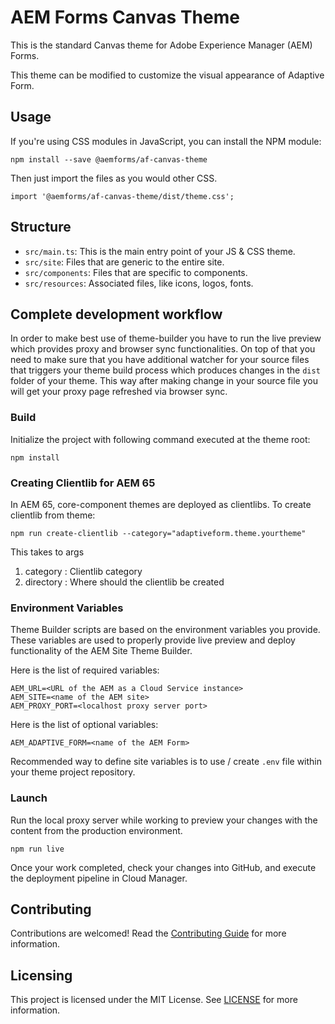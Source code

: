 # AEM Forms Canvas Theme

This is the standard Canvas theme for Adobe Experience Manager (AEM) Forms.

This theme can be modified to customize the visual appearance of Adaptive Form.

## Usage

If you're using CSS modules in JavaScript, you can install the NPM module:

```
npm install --save @aemforms/af-canvas-theme
```

Then just import the files as you would other CSS.

```
import '@aemforms/af-canvas-theme/dist/theme.css';
```

## Structure

* `src/main.ts`: This is the main entry point of your JS & CSS theme.
* `src/site`: Files that are generic to the entire site.
* `src/components`: Files that are specific to components.
* `src/resources`: Associated files, like icons, logos, fonts.


## Complete development workflow

In order to make best use of theme-builder you have to run the live preview which provides proxy and browser sync functionalities. On top of that you need to make sure that you have additional watcher for your source files that triggers your theme build process which produces changes in the `dist` folder of your theme. This way after making change in your source file you will get your proxy page refreshed via browser sync.


### Build

Initialize the project with following command executed at the theme root:

```
npm install
```

### Creating Clientlib for AEM 65
In AEM 65, core-component themes are deployed as clientlibs. To create clientlib from theme:
```
npm run create-clientlib --category="adaptiveform.theme.yourtheme"
```
This takes to args 
1. category : Clientlib category
2. directory : Where should the clientlib be created

### Environment Variables

Theme Builder scripts are based on the environment variables you provide. These variables are used to properly provide live preview and deploy functionality of the AEM Site Theme Builder. 

Here is the list of required variables:

```
AEM_URL=<URL of the AEM as a Cloud Service instance>
AEM_SITE=<name of the AEM site>
AEM_PROXY_PORT=<localhost proxy server port>
```
Here is the list of optional variables:

```
AEM_ADAPTIVE_FORM=<name of the AEM Form>
```
Recommended way to define site variables is to use / create `.env` file within your theme project repository.

### Launch

Run the local proxy server while working to preview your changes with the content from the production environment.

```
npm run live
```

 Once your work completed, check your changes into GitHub, and execute the deployment pipeline in Cloud Manager.

## Contributing

Contributions are welcomed! Read the [Contributing Guide](.github/CONTRIBUTING.md) for more information.

## Licensing

This project is licensed under the MIT License. See [LICENSE](LICENSE) for more information.
